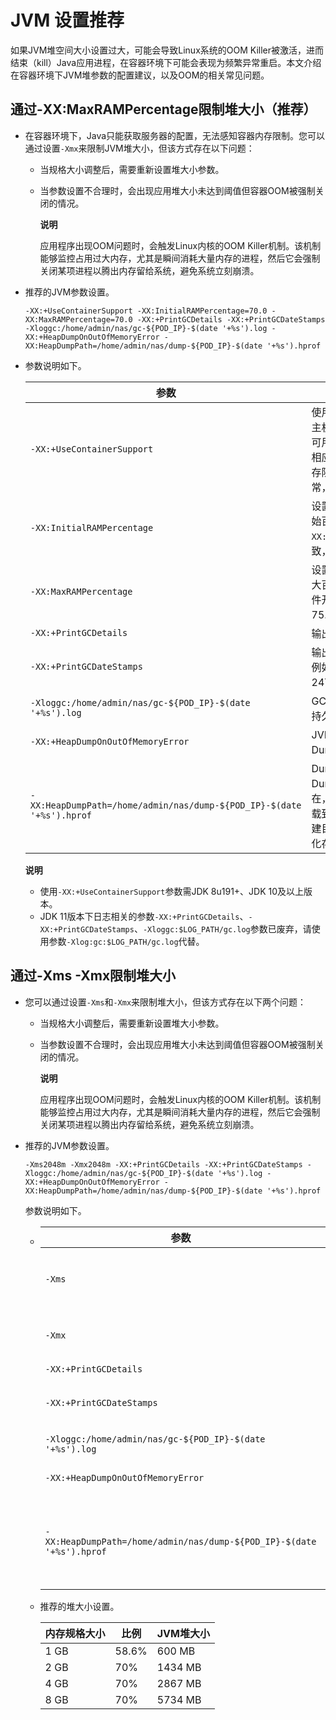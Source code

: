 # JVM 设置推荐

如果JVM堆空间大小设置过大，可能会导致Linux系统的OOM Killer被激活，进而结束（kill）Java应用进程，在容器环境下可能会表现为频繁异常重启。本文介绍在容器环境下JVM堆参数的配置建议，以及OOM的相关常见问题。

## 通过-XX:MaxRAMPercentage限制堆大小（推荐）

- 在容器环境下，Java只能获取服务器的配置，无法感知容器内存限制。您可以通过设置`-Xmx`来限制JVM堆大小，但该方式存在以下问题：

  - 当规格大小调整后，需要重新设置堆大小参数。

  - 当参数设置不合理时，会出现应用堆大小未达到阈值但容器OOM被强制关闭的情况。

    **说明**

    应用程序出现OOM问题时，会触发Linux内核的OOM Killer机制。该机制能够监控占用过大内存，尤其是瞬间消耗大量内存的进程，然后它会强制关闭某项进程以腾出内存留给系统，避免系统立刻崩溃。

- 推荐的JVM参数设置。

  ```shell
  -XX:+UseContainerSupport -XX:InitialRAMPercentage=70.0 -XX:MaxRAMPercentage=70.0 -XX:+PrintGCDetails -XX:+PrintGCDateStamps -Xloggc:/home/admin/nas/gc-${POD_IP}-$(date '+%s').log -XX:+HeapDumpOnOutOfMemoryError -XX:HeapDumpPath=/home/admin/nas/dump-${POD_IP}-$(date '+%s').hprof
  ```

- 参数说明如下。

  | **参数**                                                     | **说明**                                                     |
  | ------------------------------------------------------------ | ------------------------------------------------------------ |
  | `-XX:+UseContainerSupport`                                   | 使用容器内存。允许JVM从主机读取cgroup限制，例如可用的CPU和RAM，并进行相应的配置。当容器超过内存限制时，会抛出OOM异常，而不是强制关闭容器。 |
  | `-XX:InitialRAMPercentage`                                   | 设置JVM使用容器内存的初始百分比。建议与`-XX:MaxRAMPercentage`保持一致，推荐设置为70.0。 |
  | `-XX:MaxRAMPercentage`                                       | 设置JVM使用容器内存的最大百分比。由于存在系统组件开销，建议最大不超过75.0，推荐设置为70.0。 |
  | `-XX:+PrintGCDetails`                                        | 输出GC详细信息。                                             |
  | `-XX:+PrintGCDateStamps`                                     | 输出GC时间戳。日期形式，例如2019-12-24T21:53:59.234+0800。   |
  | `-Xloggc:/home/admin/nas/gc-${POD_IP}-$(date '+%s').log`     | GC日志文件路径，需要使用持久化磁盘。                         |
  | `-XX:+HeapDumpOnOutOfMemoryError`                            | JVM发生OOM时，自动生成Dump文件。                             |
  | `-XX:HeapDumpPath=/home/admin/nas/dump-${POD_IP}-$(date '+%s').hprof` | Dump文件路径。需保证Dump文件所在容器路径已存在，建议您将该容器路径挂载到NAS目录，以便自动创建目录以及实现日志的持久化存储。 |

  **说明**

  - 使用`-XX:+UseContainerSupport`参数需JDK 8u191+、JDK 10及以上版本。
  - JDK 11版本下日志相关的参数`-XX:+PrintGCDetails`、`-XX:+PrintGCDateStamps`、`-Xloggc:$LOG_PATH/gc.log`参数已废弃，请使用参数`-Xlog:gc:$LOG_PATH/gc.log`代替。

## 通过-Xms -Xmx限制堆大小

- 您可以通过设置`-Xms`和`-Xmx`来限制堆大小，但该方式存在以下两个问题：

  - 当规格大小调整后，需要重新设置堆大小参数。

  - 当参数设置不合理时，会出现应用堆大小未达到阈值但容器OOM被强制关闭的情况。

    **说明**

    应用程序出现OOM问题时，会触发Linux内核的OOM Killer机制。该机制能够监控占用过大内存，尤其是瞬间消耗大量内存的进程，然后它会强制关闭某项进程以腾出内存留给系统，避免系统立刻崩溃。

- 推荐的JVM参数设置。 

  ```shell
  -Xms2048m -Xmx2048m -XX:+PrintGCDetails -XX:+PrintGCDateStamps -Xloggc:/home/admin/nas/gc-${POD_IP}-$(date '+%s').log -XX:+HeapDumpOnOutOfMemoryError -XX:HeapDumpPath=/home/admin/nas/dump-${POD_IP}-$(date '+%s').hprof
  ```

  参数说明如下。

  - | **参数**                                                     | **说明**                                                     |
    | ------------------------------------------------------------ | ------------------------------------------------------------ |
    | `-Xms`                                                       | 设置JVM初始内存大小。建议与`-Xmx`相同，避免每次垃圾回收完成后JVM重新分配内存。 |
    | `-Xmx`                                                       | 设置JVM最大可用内存大小。为避免容器OOM，请为系统预留足够的内存大小。 |
    | `-XX:+PrintGCDetails`                                        | 输出GC详细信息。                                             |
    | `-XX:+PrintGCDateStamps`                                     | 输出GC时间戳。日期形式，例如2019-12-24T21:53:59.234+0800。   |
    | `-Xloggc:/home/admin/nas/gc-${POD_IP}-$(date '+%s').log`     | GC日志文件路径，需要使用持久化磁盘。                         |
    | `-XX:+HeapDumpOnOutOfMemoryError`                            | JVM发生OOM时，自动生成Dump文件。                             |
    | `-XX:HeapDumpPath=/home/admin/nas/dump-${POD_IP}-$(date '+%s').hprof` | Dump文件路径。需保证Dump文件所在容器路径已存在，建议您将该容器路径挂载到NAS目录，以便自动创建目录以及实现日志的持久化存储。 |

  - 推荐的堆大小设置。

    | **内存规格大小** | 比例  | **JVM堆大小** |
    | ---------------- | ----- | ------------- |
    | 1 GB             | 58.6% | 600 MB        |
    | 2 GB             | 70%   | 1434 MB       |
    | 4 GB             | 70%   | 2867 MB       |
    | 8 GB             | 70%   | 5734 MB       |



